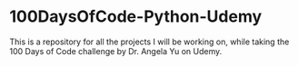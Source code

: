 # 100DaysOfCode-Python-Udemy
This is a repository for all the projects I will be working on, while taking the 100 Days of Code challenge by Dr. Angela Yu on Udemy.
